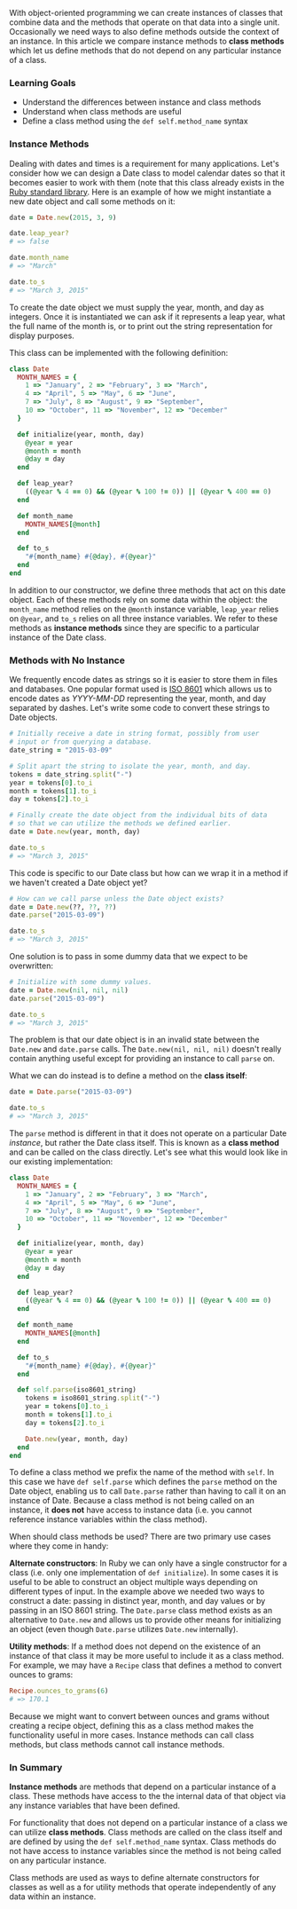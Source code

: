 With object-oriented programming we can create instances of classes that combine data and the methods that operate on that data into a single unit. Occasionally we need ways to also define methods outside the context of an instance. In this article we compare instance methods to **class methods** which let us define methods that do not depend on any particular instance of a class.

### Learning Goals

* Understand the differences between instance and class methods
* Understand when class methods are useful
* Define a class method using the `def self.method_name` syntax

### Instance Methods

Dealing with dates and times is a requirement for many applications. Let's consider how we can design a Date class to model calendar dates so that it becomes easier to work with them (note that this class already exists in the [Ruby standard library](http://ruby-doc.org/stdlib-2.2.0/libdoc/date/rdoc/Date.html). Here is an example of how we might instantiate a new date object and call some methods on it:

```ruby
date = Date.new(2015, 3, 9)

date.leap_year?
# => false

date.month_name
# => "March"

date.to_s
# => "March 3, 2015"
```

To create the date object we must supply the year, month, and day as integers. Once it is instantiated we can ask if it represents a leap year, what the full name of the month is, or to print out the string representation for display purposes.

This class can be implemented with the following definition:

```ruby
class Date
  MONTH_NAMES = {
    1 => "January", 2 => "February", 3 => "March",
    4 => "April", 5 => "May", 6 => "June",
    7 => "July", 8 => "August", 9 => "September",
    10 => "October", 11 => "November", 12 => "December"
  }

  def initialize(year, month, day)
    @year = year
    @month = month
    @day = day
  end

  def leap_year?
    ((@year % 4 == 0) && (@year % 100 != 0)) || (@year % 400 == 0)
  end

  def month_name
    MONTH_NAMES[@month]
  end

  def to_s
    "#{month_name} #{@day}, #{@year}"
  end
end
```

In addition to our constructor, we define three methods that act on this date object. Each of these methods rely on some data within the object: the `month_name` method relies on the `@month` instance variable, `leap_year` relies on `@year`, and `to_s` relies on all three instance variables. We refer to these methods as **instance methods** since they are specific to a particular instance of the Date class.

### Methods with No Instance

We frequently encode dates as strings so it is easier to store them in files and databases. One popular format used is [ISO 8601](http://en.wikipedia.org/wiki/ISO_8601) which allows us to encode dates as _YYYY-MM-DD_ representing the year, month, and day separated by dashes. Let's write some code to convert these strings to Date objects.

```ruby
# Initially receive a date in string format, possibly from user
# input or from querying a database.
date_string = "2015-03-09"

# Split apart the string to isolate the year, month, and day.
tokens = date_string.split("-")
year = tokens[0].to_i
month = tokens[1].to_i
day = tokens[2].to_i

# Finally create the date object from the individual bits of data
# so that we can utilize the methods we defined earlier.
date = Date.new(year, month, day)

date.to_s
# => "March 3, 2015"
```

This code is specific to our Date class but how can we wrap it in a method if we haven't created a Date object yet?

```ruby
# How can we call parse unless the Date object exists?
date = Date.new(??, ??, ??)
date.parse("2015-03-09")

date.to_s
# => "March 3, 2015"
```

One solution is to pass in some dummy data that we expect to be overwritten:

```ruby
# Initialize with some dummy values.
date = Date.new(nil, nil, nil)
date.parse("2015-03-09")

date.to_s
# => "March 3, 2015"
```

The problem is that our date object is in an invalid state between the `Date.new` and `date.parse` calls. The `Date.new(nil, nil, nil)` doesn't really contain anything useful except for providing an instance to call `parse` on.

What we can do instead is to define a method on the **class itself**:

```ruby
date = Date.parse("2015-03-09")

date.to_s
# => "March 3, 2015"
```

The `parse` method is different in that it does not operate on a particular Date _instance_, but rather the Date class itself. This is known as a **class method** and can be called on the class directly. Let's see what this would look like in our existing implementation:

```ruby
class Date
  MONTH_NAMES = {
    1 => "January", 2 => "February", 3 => "March",
    4 => "April", 5 => "May", 6 => "June",
    7 => "July", 8 => "August", 9 => "September",
    10 => "October", 11 => "November", 12 => "December"
  }

  def initialize(year, month, day)
    @year = year
    @month = month
    @day = day
  end

  def leap_year?
    ((@year % 4 == 0) && (@year % 100 != 0)) || (@year % 400 == 0)
  end

  def month_name
    MONTH_NAMES[@month]
  end

  def to_s
    "#{month_name} #{@day}, #{@year}"
  end

  def self.parse(iso8601_string)
    tokens = iso8601_string.split("-")
    year = tokens[0].to_i
    month = tokens[1].to_i
    day = tokens[2].to_i

    Date.new(year, month, day)
  end
end
```

To define a class method we prefix the name of the method with `self`. In this case we have `def self.parse` which defines the `parse` method on the Date object, enabling us to call `Date.parse` rather than having to call it on an instance of Date. Because a class method is not being called on an instance, it **does not** have access to instance data (i.e. you cannot reference instance variables within the class method).

When should class methods be used? There are two primary use cases where they come in handy:

**Alternate constructors**: In Ruby we can only have a single constructor for a class (i.e. only one implementation of `def initialize`). In some cases it is useful to be able to construct an object multiple ways depending on different types of input. In the example above we needed two ways to construct a date: passing in distinct year, month, and day values or by passing in an ISO 8601 string. The `Date.parse` class method exists as an alternative to `Date.new` and allows us to provide other means for initializing an object (even though `Date.parse` utilizes `Date.new` internally).

**Utility methods**: If a method does not depend on the existence of an instance of that class it may be more useful to include it as a class method. For example, we may have a `Recipe` class that defines a method to convert ounces to grams:

```ruby
Recipe.ounces_to_grams(6)
# => 170.1
```

Because we might want to convert between ounces and grams without creating a recipe object, defining this as a class method makes the functionality useful in more cases. Instance methods can call class methods, but class methods cannot call instance methods.

### In Summary

**Instance methods** are methods that depend on a particular instance of a class. These methods have access to the the internal data of that object via any instance variables that have been defined.

For functionality that does not depend on a particular instance of a class we can utilize **class methods**. Class methods are called on the class itself and are defined by using the `def self.method_name` syntax. Class methods do not have access to instance variables since the method is not being called on any particular instance.

Class methods are used as ways to define alternate constructors for classes as well as a for utility methods that operate independently of any data within an instance.
